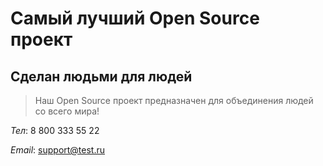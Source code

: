 # Самый лучший Open Source проект

## Сделан людьми для людей

> Наш Open Source проект предназначен для объединения людей со всего мира!

*Тел*: 8 800 333 55 22

*Email*: support@test.ru
